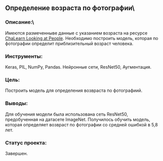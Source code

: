 ## Определение возраста по фотографии\

### Описание:\
Имеются размеченныве данные с указанием возраста на ресурсе [ChaLearn Looking at People](http://chalearnlap.cvc.uab.es/dataset/26/description/). Необходимо построить модель, которая по фотографии определит приблизительный возраст человека.

### Инструменты:
Keras, PIL, NumPy, Pandas.
Нейронные сети, ResNet50, Аугментация.

### Цель:
Построить модель для определения возвраста по фотографиий.

### Выводы:
Для обучения модели была использована сеть ResNet50, предобученная на датасете ImageNet. Получилось обучить модель, которая определяет возвраст по фотографии со средней ошибкой в 5,8 лет.

### Статус проекта:
Завершен.
```python
```